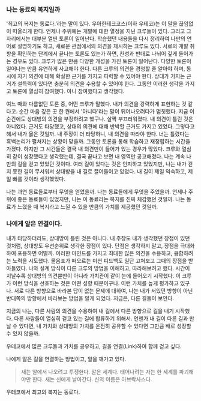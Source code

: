 ### 나는 동료의 복지일까

'최고의 복지는 동료다.'라는 말이 있다. 우아한테크코스(이하 우테코)는 이 말을 끊임없이 떠올리게 한다.
언제나 주위에는 개발에 대한 열정을 지닌 크루들이 있다. 그리고 그 자리에서는 대부분 열띤 토론이 일어난다.
학습했던 내용들을 다시 정리하여 나만의 언어로 설명하기도 하고, 새로운 관점에서의 의견을 제시하는 크루도 있다.
서로의 개발 취향을 확인하는 단계에서 끝나는 토론도 있는가 하면, 찬성과 반대로 나뉘어 깊게 들어가는 경우도 있다.
크루가 많은 만큼 다양한 개성을 가진 토론이 일어난다. 다양한 토론이 일어나는 만큼 유연하게 사고해야 한다.
다른 크루의 의견을 경청할 줄 알아야 하며, 동시에 자기 의견에 대해 확실한 근거를 가지고 피력할 수 있어야 한다.
상대가 가지는 근거가 설득력이 있다면 충분히 의견을 수용할 수 있어야 한다.
그동안 이러한 생각을 가지고 토론에 열심히 참여했다. 아니 참여했다고 생각했다.

여느 때와 다름없던 토론 중, 어떤 크루가 말했다. 내가 의견을 강력하게 표현하는 것 같다고. 순간 마음 깊은 곳 한 켠에서 '아니다'라는 말이 튀어나오려다가 멈칫했다.
지금 이 순간에도 상대방의 의견을 부정하려고 했구나. 살짝 부끄러워졌다.
내 의견이 틀린 것은 아니었다. 근거도 타당했고, 상대의 의견에 대해 반박할 근거도 가지고 있었다.
그렇다고 해서 내가 옳은 것일까. 내 주장이 더 타당하니, 내 의견을 따라야 한다. 너는 틀렸다는 흑백논리가 펼쳐지는 상황이 맞을까.
그동안 토론을 통해 학습하고 재정립하는 시간을 가졌다. 하지만 그 시간들은 결국 내 의견만이 들어가 있는 경우가 많았다. 
크루와 열심히 같이 성장했다고 생각했는데, 결국 끝나고 보면 내 영역만 공고해졌다. 나는 계속 나만의 길을 걷고 있었던 것이다.
여러 길이 있다는 것은 인지하고 있었지만, 나는 내가 걷지 못한 길이 무서워서 상대방을 내 길로 끌어들이고 있었다. 내 길이 제일 익숙하고, 제일 빠를 것이라 생각했었다.

나는 과연 동료들로부터 무엇을 얻었을까. 나는 동료들에게 무엇을 주었을까. 언제나 주위에 좋은 동료들이 있었지만, 나는 이 동료라는 복지를 진짜 체감했던 것일까.
나는 동료가 느꼈을 때 복지라고 느낄 수 있을 만큼의 가치를 제공했던 것일까.

### 나에게 알은 연결이다.
내가 타당하더라도, 상대방이 틀린 것은 아니다. 내 주장도 내가 생각했던 장점이 있던 것처럼, 상대방도 우선순위로 생각한 장점이 있다.
단점은 생각하지 말고, 장점을 극대화하여 포용하면 어떨까.
이러한 마인드를 가지고 최대한 많은 의견을 수용하고, 융합하려는 노력을 시도했다.
물음표가 떠오르는 미션 피드백도 일단 고쳐보고 그때의 장점을 받아들였다. 나와 설계 방식이 다른 크루의 방법을 이해하고, 따라해보려고 했다.
시간이 지날수록 상대방의 의견뿐만이 아니라 가치관이 같이 눈에 들어오기 시작했다. 이 크루가 이런 방식을 선호하는 것은 어떤 성향 때문이구나. 이런 가치를 높게 평가하고 있구나.
서로 다른 방향으로 바라본 답이 없는 문제에 대하여, 나는 내가 서있던 방향이 아닌 반대쪽의 방향에서 바라보는 방법을 알게 되었다.
지금은, 다른 길들이 보인다.

지금의 나는, 다른 사람의 의견을 수용하여 내 길에서 다른 방향으로 길을 내기 시작했다. 다른 사람들이 열심히 걷고 있는 길에 합류하기 위해서.
언젠가 내 길이 다른 길과 만날 수 있다면, 내 가치와 상대방의 가치를 온전히 공유할 수 있다면 그만큼 배로 성장할 수 있지 않을까.

우테코에서 많은 크루들과 가치를 공유하고, 길을 연결(Link)하여 함께 걷고 싶다.

나에게 알은 길을 연결하는 방법이고, 알을 깨가고 있다.

> 새는 알에서 나오려고 투쟁한다. 알은 세계다. 태어나려는 자는 한 세계를 파괴해야만 한다. 새는 신에게 날아간다. 신의 이름은 아브락사스다.

우테코에서 최고의 복지는 동료다.